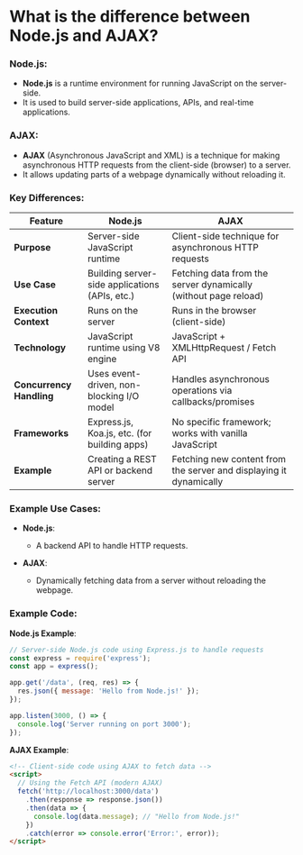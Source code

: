 # What is the difference between Node.js and AJAX?

### Node.js:
- **Node.js** is a runtime environment for running JavaScript on the server-side.
- It is used to build server-side applications, APIs, and real-time applications.

### AJAX:
- **AJAX** (Asynchronous JavaScript and XML) is a technique for making asynchronous HTTP requests from the client-side (browser) to a server.
- It allows updating parts of a webpage dynamically without reloading it.

### Key Differences:

| Feature                     | **Node.js**                                   | **AJAX**                                   |
|-----------------------------|-----------------------------------------------|--------------------------------------------|
| **Purpose**                  | Server-side JavaScript runtime                | Client-side technique for asynchronous HTTP requests |
| **Use Case**                 | Building server-side applications (APIs, etc.)| Fetching data from the server dynamically (without page reload) |
| **Execution Context**        | Runs on the server                           | Runs in the browser (client-side)         |
| **Technology**               | JavaScript runtime using V8 engine           | JavaScript + XMLHttpRequest / Fetch API   |
| **Concurrency Handling**     | Uses event-driven, non-blocking I/O model    | Handles asynchronous operations via callbacks/promises |
| **Frameworks**                | Express.js, Koa.js, etc. (for building apps) | No specific framework; works with vanilla JavaScript |
| **Example**                  | Creating a REST API or backend server        | Fetching new content from the server and displaying it dynamically |

### Example Use Cases:

- **Node.js**: 
   - A backend API to handle HTTP requests.
  
- **AJAX**: 
   - Dynamically fetching data from a server without reloading the webpage.

### Example Code:

**Node.js Example**:
```js
// Server-side Node.js code using Express.js to handle requests
const express = require('express');
const app = express();

app.get('/data', (req, res) => {
  res.json({ message: 'Hello from Node.js!' });
});

app.listen(3000, () => {
  console.log('Server running on port 3000');
});
```

**AJAX Example**:
```html
<!-- Client-side code using AJAX to fetch data -->
<script>
  // Using the Fetch API (modern AJAX)
  fetch('http://localhost:3000/data')
    .then(response => response.json())
    .then(data => {
      console.log(data.message); // "Hello from Node.js!"
    })
    .catch(error => console.error('Error:', error));
</script>
```

